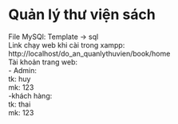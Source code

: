 <h1><b>Quản lý thư viện sách</b></h1>
File MySQl: Template -> sql <br>
Link chạy web khi cài trong xampp: http://localhost/do_an_quanlythuvien/book/home<br>
Tài khoản trang web:<br>
- Admin:<br>
    tk: huy<br>
    mk: 123<br>
-khách hàng:<br>
    tk: thai<br>
    mk: 123<br>
